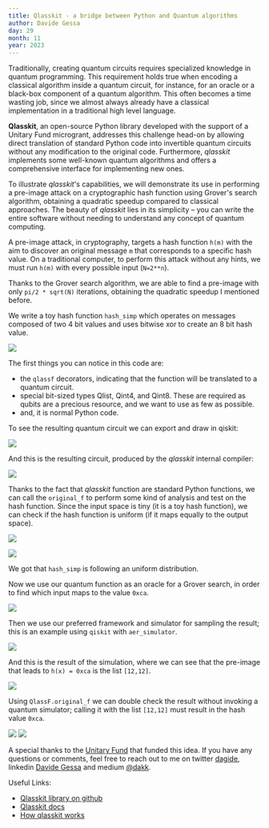```yaml
---
title: Qlasskit - a bridge between Python and Quantum algorithms
author: Davide Gessa
day: 29
month: 11
year: 2023
---
```


Traditionally, creating quantum circuits requires specialized knowledge in quantum programming. This requirement holds true when encoding a classical algorithm inside a quantum circuit, for instance, for an oracle or a black-box component of a quantum algorithm. This often becomes a time wasting job, since we almost always already have a classical implementation in a traditional high level language.

**Qlasskit**, an open-source Python library developed with the support of a Unitary Fund microgrant, addresses this challenge head-on by allowing direct translation of standard Python code into invertible quantum circuits without any modification to the original code. Furthermore, *qlasskit* implements some well-known quantum algorithms and offers a comprehensive interface for implementing new ones.

To illustrate *qlasskit*'s capabilities, we will demonstrate its use in performing a pre-image attack on a cryptographic hash function using Grover's search algorithm, obtaining a quadratic speedup compared to classical approaches. The beauty of *qlasskit* lies in its simplicity – you can write the entire software without needing to understand any concept of quantum computing.

A pre-image attack, in cryptography, targets a hash function `h(m)` with the aim to discover an original message `m` that corresponds to a specific hash value. On a traditional computer, to perform this attack without any hints, we must run `h(m)` with every possible input (`N=2**n`).

Thanks to the Grover search algorithm, we are able to find a pre-image with only `pi/2 * sqrt(N)` iterations, obtaining the quadratic speedup I mentioned before. 

We write a toy hash function `hash_simp` which operates on messages composed of two 4 bit values and uses bitwise xor to create an 8 bit hash value. 

![](/images/2023-qlasskit/hash_simp_code.png)

The first things you can notice in this code are:

- the `qlassf` decorators, indicating that the function will be translated to a quantum circuit.
- special bit-sized types Qlist, Qint4, and Qint8. These are required as qubits are a precious resource, and we want to use as few as possible.
- and, it is normal Python code.

To see the resulting quantum circuit we can export and draw in qiskit:

![](/images/2023-qlasskit/circuit_draw_code.png)

And this is the resulting circuit, produced by the *qlasskit* internal compiler:

![](/images/2023-qlasskit/circuit_result.png)

Thanks to the fact that *qlasskit* function are standard Python functions, we can call the `original_f` to perform some kind of analysis and test on the hash function. Since the input space is tiny (it is a toy hash function), we can check if the hash function is uniform (if it maps equally to the output space).

![](/images/2023-qlasskit/output_space.png)

![](/images/2023-qlasskit/output_space_result.png)

We got that `hash_simp` is following an uniform distribution.


Now we use our quantum function as an oracle for a Grover search, in order to find which input maps to the value `0xca`.

![](/images/2023-qlasskit/grover_search.png)


Then we use our preferred framework and simulator for sampling the result; this is an example using `qiskit` with `aer_simulator`.

![](/images/2023-qlasskit/simulation_code.png)

And this is the result of the simulation, where we can see that the pre-image that leads to `h(x) = 0xca` is the list `[12,12]`.

![](/images/2023-qlasskit/simulation_result.png)


Using `QlassF.original_f` we can double check the result without invoking a quantum simulator; calling it with the list `[12,12]` must result in the hash value `0xca`.

![](/images/2023-qlasskit/result_check.png)
![](/images/2023-qlasskit/result.png)


A special thanks to the [Unitary Fund](https://unitary.fund/) that funded this idea. If you have any questions or comments, feel free to reach out to me on twitter [dagide](https://twitter.com/dagide), linkedin [Davide Gessa](https://linkedin.com/in/davide-gessa-71798b80) and medium [@dakk](https://medium.com/@dakk).


Useful Links:

- [Qlasskit library on github](https://github.com/dakk/qlasskit)
- [Qlasskit docs](https://dakk.github.io/qlasskit)
- [How qlasskit works](https://dakk.github.io/qlasskit/how_it_works.html)

